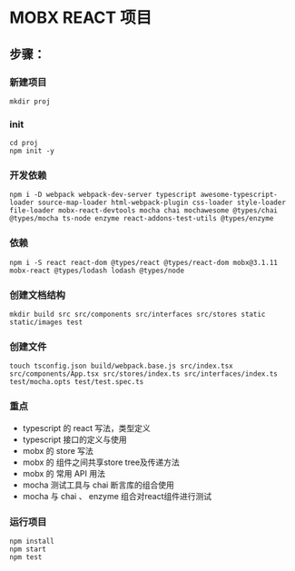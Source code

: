 # MOBX REACT 项目

## 步骤：

### 新建项目

```
mkdir proj
```

### init

```
cd proj
npm init -y
```

### 开发依赖

```
npm i -D webpack webpack-dev-server typescript awesome-typescript-loader source-map-loader html-webpack-plugin css-loader style-loader file-loader mobx-react-devtools mocha chai mochawesome @types/chai @types/mocha ts-node enzyme react-addons-test-utils @types/enzyme
```

### 依赖
```
npm i -S react react-dom @types/react @types/react-dom mobx@3.1.11 mobx-react @types/lodash lodash @types/node
```

### 创建文档结构
```
mkdir build src src/components src/interfaces src/stores static static/images test
```

### 创建文件
```
touch tsconfig.json build/webpack.base.js src/index.tsx src/components/App.tsx src/stores/index.ts src/interfaces/index.ts test/mocha.opts test/test.spec.ts
```


### 重点

+ typescript 的 react 写法，类型定义
+ typescript 接口的定义与使用
+ mobx 的 store 写法
+ mobx 的 组件之间共享store tree及传递方法
+ mobx 的 常用 API 用法
+ mocha 测试工具与 chai 断言库的组合使用
+ mocha 与 chai 、 enzyme 组合对react组件进行测试

### 运行项目
```
npm install
npm start
npm test
```